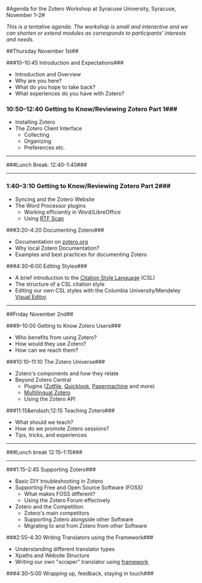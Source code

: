 
#Agenda for the Zotero Workshop at Syracuse University, Syracuse, November 1&ndash;2#

*This is a tentative agenda. The workshop is small and interactive and we can shorten or extend modules as corresponds to participants' interests and needs.* 

##Thursday November 1st##

###10&ndash;10:45 Introduction and Expectations###
* Introduction and Overview
* Why are you here?
* What do you hope to take back?
* What experiences do you have with Zotero?

### 10:50&ndash;12:40 Getting to Know/Reviewing Zotero Part 1###
* Installing Zotero
* The Zotero Client Interface
	+ Collecting
	+ Organizing
	+ Preferences etc.

*** 
###Lunch Break: 12:40&ndash;1:40###
***

### 1:40&ndash;3:10 Getting to Know/Reviewing Zotero Part 2###
* Syncing and the Zotero Website
* The Word Processor plugins
	+ Working efficiently in Word/LibreOffice
	+ Using [RTF Scan](http://www.zotero.org/support/rtf_scan)


###3:20&ndash;4:20 Documenting Zotero###
* Documentation on [zotero.org](http://http://www.zotero.org/support)
* Why local Zotero Documentation?
* Examples and best practices for documenting Zotero

###4:30&ndash;6:00 Editing Styles###
* A brief introduction to the [Citation Style Language](http://citationstyles.org/) (CSL)
* The structure of a CSL citation style
* Editing our own CSL styles with the Columbia University/Mendeley [Visual Editor](http://steveridout.com/csl/about/).

***
##Friday November 2nd##


###9&ndash;10:00 Getting to Know Zotero Users###
* Who benefits from using Zotero?
* How would they use Zotero?
* How can we reach them?

###10:10&ndash;11:10 The Zotero Universe###
* Zotero's components and how they relate
* Beyond Zotero Central
	+ Plugins ([Zotfile](http://www.columbia.edu/~jpl2136/zotfile.html), [Quicklook](https://addons.mozilla.org/en-US/firefox/addon/zoteroquicklook/), [Papermachine](http://chrisjr.github.com/papermachines/) and more)
	+ [Multilingual Zotero](http://citationstylist.org/)
	+ Using the Zotero API


###11:15&endash;12:15 Teaching Zotero###
* What should we teach?
* How do we promote Zotero sessions?
* Tips, tricks, and experiences

***
###Lunch break 12:15&ndash;1:15###
***

###1:15&ndash;2:45 Supporting Zotero###
* Basic DIY troubleshooting in Zotero
* Supporting Free and Open Source Software (FOSS)
	+ What makes FOSS different?
	+ Using the Zotero Forum effectively
* Zotero and the Competition
	+ Zotero's main competitors
	+ Supporting Zotero alongside other Software
	+ Migrating to and from Zotero from other Software

###2:55&ndash;4:30 Writing Translators using the Framework###
* Understanding different translator types
* Xpaths and Website Structure
* Writing our own "scraper" translator using [framework](http://www.zotero.org/support/dev/translators/framework)

###4:30&ndash;5:00 Wrapping up, feedback, staying in touch###
